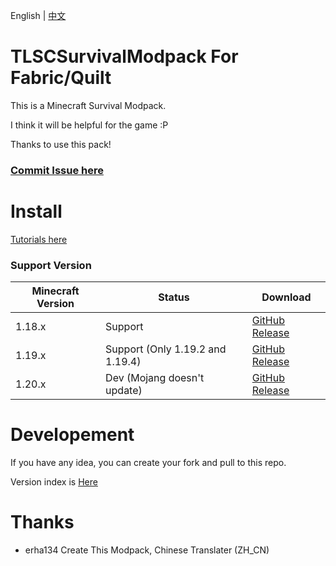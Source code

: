 English | [中文](https://github.com/erha134/TLSCSurvivalModpack1/blob/main/README_ZH_CN.md)
# TLSCSurvivalModpack For Fabric/Quilt
This is a Minecraft Survival Modpack.

I think it will be helpful for the game :P

Thanks to use this pack!

### [Commit Issue here](https://github.com/erha134/TLSCSurvivalModpack1/issues)

# Install
[Tutorials here](https://github.com/erha134/TLSCSurvivalModpack1/wiki)

### Support Version
| Minecraft Version | Status     | Download                                                                                                                                                                            |
|------------|----------|-------------------------------------------------------------------------------------------------------------------------------------------------------------------------------------|
| 1.18.x     | Support | [GitHub Release](https://github.com/erha134/TLSCSurvivalModpack1/releases/tag/1.0)                                                         |
| 1.19.x | Support (Only 1.19.2 and 1.19.4) | [GitHub Release](https://github.com/erha134/TLSCSurvivalModpack1/releases/tag/1.0)    |
| 1.20.x   | Dev (Mojang doesn't update) | [GitHub Release](https://github.com/erha134/TLSCSurvivalModpack1/releases/tag/1.0)  |

# Developement
If you have any idea, you can create your fork and pull to this repo.

Version index is [Here](https://github.com/erha134/TLSCSurvivalModpack1/blob/main/version_index.json)

# Thanks
- erha134   Create This Modpack, Chinese Translater (ZH_CN)
